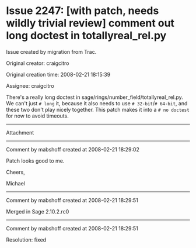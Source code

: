# Issue 2247: [with patch, needs wildly trivial review] comment out long doctest in totallyreal_rel.py

Issue created by migration from Trac.

Original creator: craigcitro

Original creation time: 2008-02-21 18:15:39

Assignee: craigcitro

There's a really long doctest in sage/rings/number_field/totallyreal_rel.py. We can't just `# long` it, because it also needs to use `# 32-bit`/`# 64-bit`, and these two don't play nicely together. This patch makes it into a `# no doctest` for now to avoid timeouts.


---

Attachment


---

Comment by mabshoff created at 2008-02-21 18:29:02

Patch looks good to me.

Cheers,

Michael


---

Comment by mabshoff created at 2008-02-21 18:29:51

Merged in Sage 2.10.2.rc0


---

Comment by mabshoff created at 2008-02-21 18:29:51

Resolution: fixed
